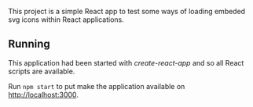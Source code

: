 This project is a simple React app to test some ways of loading embeded svg icons within React applications.

## Running 

This application had been started with _create-react-app_ and so all React scripts are available.

Run `npm start` to put make the application available on [http://localhost:3000](http://localhost:3000).



